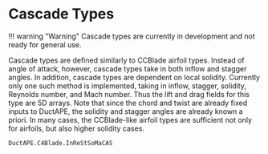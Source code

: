 # Cascade Types

!!! warning "Warning"
    Cascade types are currently in development and not ready for general use.

Cascade types are defined similarly to CCBlade airfoil types.
Instead of angle of attack, however, cascade types take in both inflow and stagger angles.
In addition, cascade types are dependent on local solidity.
Currently only one such method is implemented, taking in inflow, stagger, solidity, Reynolds number, and Mach number.  Thus the lift and drag fields for this type are 5D arrays.
Note that since the chord and twist are already fixed inputs to DuctAPE, the solidity and stagger angles are already known a priori.  In many cases, the CCBlade-like airfoil types are sufficient not only for airfoils, but also higher solidity cases.

```@docs
DuctAPE.C4Blade.InReStSoMaCAS
```
